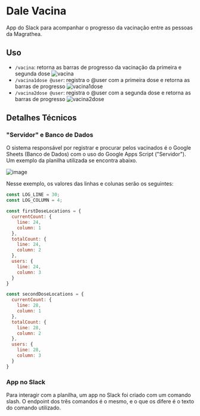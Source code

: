 # Dale Vacina

App do Slack para acompanhar o progresso da vacinação entre as pessoas da Magrathea.

## Uso


- `/vacina`: retorna as barras de progresso da vacinação da primeira e segunda dose
  ![vacina](https://user-images.githubusercontent.com/21130697/136725168-bd9b1b19-c6c8-4b81-88a7-f8ddc26449f6.png)
- `/vacina1dose @user`: registra o @user com a primeira dose e retorna as barras de progresso
  ![vacina1dose](https://user-images.githubusercontent.com/21130697/136725255-b24c15fa-6f10-44b0-b129-dd7715021d77.png)
- `/vacina2dose @user`: registra o @user com a segunda dose e retorna as barras de progresso 
  ![vacina2dose](https://user-images.githubusercontent.com/21130697/136725169-d634ee0e-623c-4382-a436-6feae8c0f2ac.png)


## Detalhes Técnicos

### "Servidor" e Banco de Dados
O sistema responsável por registrar e procurar pelos vacinados é o Google Sheets (Banco de Dados) com o uso do Google Apps Script ("Servidor"). Um exemplo da planilha utilizada se encontra abaixo.

![image](https://user-images.githubusercontent.com/21130697/129918337-c2906f88-f95b-47f6-b6f7-47ed53d45a26.png)

Nesse exemplo, os valores das linhas e colunas serão os seguintes:

```js
const LOG_LINE = 30;
const LOG_COLUMN = 4;

const firstDoseLocations = {
  currentCount: {
    line: 24,
    column: 1 
  },
  totalCount: {
    line: 24,
    column: 2 
  },
  users: {
    line: 24,
    column: 3
  }
}

const secondDoseLocations = {
  currentCount: {
    line: 28,
    column: 1 
  },
  totalCount: {
    line: 28,
    column: 2 
  },
  users: {
    line: 28,
    column: 3
  }
}
```

### App no Slack

Para interagir com a planilha, um app no Slack foi criado com um comando slash. O endpoint dos três comandos é o mesmo, e o que os difere é o texto do comando utilizado.
